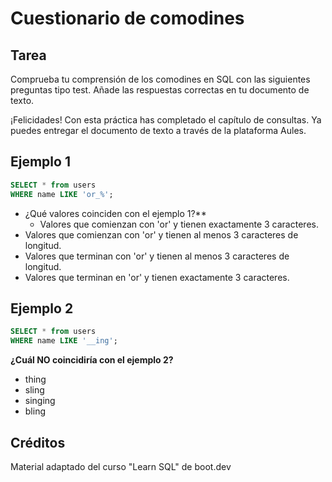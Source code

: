 # Cuestionario de comodines

## Tarea

Comprueba tu comprensión de los comodines en SQL con las siguientes preguntas tipo test. Añade las respuestas correctas en tu documento de texto.

¡Felicidades! Con esta práctica has completado el capítulo de consultas. Ya puedes entregar el documento de texto a través de la plataforma Aules.

## Ejemplo 1

```sql
SELECT * from users
WHERE name LIKE 'or_%';
```

- ¿Qué valores coinciden con el ejemplo 1?**
  - Valores que comienzan con 'or' y tienen exactamente 3 caracteres.
- Valores que comienzan con 'or' y tienen al menos 3 caracteres de longitud.
- Valores que terminan con 'or' y tienen al menos 3 caracteres de longitud.
- Valores que terminan en 'or' y tienen exactamente 3 caracteres.

## Ejemplo 2

```sql
SELECT * from users
WHERE name LIKE '__ing';
```

**¿Cuál NO coincidiría con el ejemplo 2?**

- thing
- sling
- singing
- bling

## Créditos

Material adaptado del curso "Learn SQL" de boot.dev
